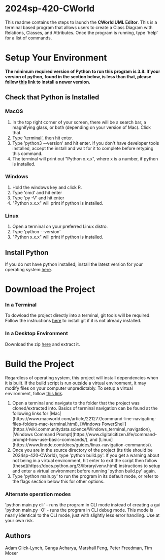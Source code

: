 # 2024sp-420-CWorld

This readme contains the steps to launch the **CWorld UML Editor**. This is a terminal based program that allows users to create a Class Diagram with Relations, Classes, and Attributes. Once the program is running, type 'help' for a list of commands.

# Setup Your Environment
<B>The minimum required version of Python to run this program is 3.8. If your version of python, found in the section below, is less than that, please follow [this](https://www.python.org/downloads/) link to install a newer version. </B>

## Check that Python is Installed

### MacOS
<ol>
<li> In the top right corner of your screen, there will be a search bar, a magnifying glass, or both (depending on your version of Mac). Click that.
<li> Type 'terminal', then hit enter.
<li> Type 'python3 --version' and hit enter. If you don't have developer tools installed, accept the install and wait for it to complete before retyping this command.
<li> The terminal will print out "Python x.x.x", where x is a number, if python is installed.
</ol>

### Windows
<ol>
<li> Hold the windows key and click R.
<li> Type 'cmd' and hit enter
<li> Type 'py -V' and hit enter
<li> "Python x.x.x" will print if python is installed.
</ol>

### Linux
<ol>
<li> Open a terminal on your preferred Linux distro.
<li> Type 'python --version'
<li> "Python x.x.x" will print if python is installed.
</ol>

## Install Python
If you do not have python installed, install the latest version for your operating system [here](https://www.python.org/downloads/).

# Download the Project

### In a Terminal
To dowload the project directly into a terminal, git tools will be required. Follow the instructions [here](https://github.com/git-guides/install-git) to install git if it is not already installed.

### In a Desktop Environment
Download the zip [here](https://github.com/mucsci-students/2024sp-420-CWorld/archive/refs/heads/main.zip) and extract it.


# Build the Project

Regardless of operating system, this project will install dependencies when it is built. If the build script is run outside a virtual environment, it may modify files on your computer unpredictably. To setup a virtual environment, follow [this link](https://docs.python.org/3/library/venv.html).

<ol>
<li> Open a terminal and navigate to the folder that the project was cloned/extracted into. Basics of terminal navigation can be found at the following links for [Mac](https://www.macworld.com/article/221277/command-line-navigating-files-folders-mac-terminal.html), [Windows PowerShell](https://wiki.communitydata.science/Windows_terminal_navigation), [Windows Command Prompt](https://www.digitalcitizen.life/command-prompt-how-use-basic-commands/), and [Linux](https://www.linode.com/docs/guides/linux-navigation-commands/). 
<li> Once you are in the source directory of the project (its title should be 2024sp-420-CWorld), type 'python build.py'. If you get a warning about not being in a virtual environment, hit enter to exit the script then follow [these](https://docs.python.org/3/library/venv.html) instructions to setup and enter a virtual environment before running 'python build.py' again.
<li> Type 'python main.py' to run the program in its default mode, or refer to the flags section below this for other options.
</ol>

### Alternate operation modes
'python main.py cli' - runs the program in CLI mode instead of creating a gui
'python main.py -O'  - runs the program in CLI debug mode. This mode is nearly identical to the CLI mode, just with slightly less error handling. Use at your own risk. 


## Authors
Adam Glick-Lynch, Ganga Acharya, Marshall Feng, Peter Freedman, Tim Moser
